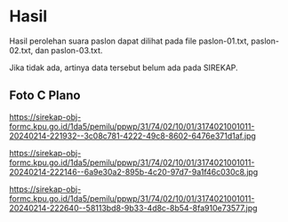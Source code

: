 # Hasil

Hasil perolehan suara paslon dapat dilihat pada file paslon-01.txt, paslon-02.txt, dan paslon-03.txt.

Jika tidak ada, artinya data tersebut belum ada pada SIREKAP.

## Foto C Plano

https://sirekap-obj-formc.kpu.go.id/1da5/pemilu/ppwp/31/74/02/10/01/3174021001011-20240214-221932--3c08c781-4222-49c8-8602-6476e371d1af.jpg

https://sirekap-obj-formc.kpu.go.id/1da5/pemilu/ppwp/31/74/02/10/01/3174021001011-20240214-222146--6a9e30a2-895b-4c20-97d7-9a1f46c030c8.jpg

https://sirekap-obj-formc.kpu.go.id/1da5/pemilu/ppwp/31/74/02/10/01/3174021001011-20240214-222640--58113bd8-9b33-4d8c-8b54-8fa910e73577.jpg
